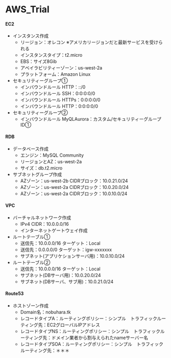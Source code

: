 # AWS_Trial

#### EC2
- インスタンス作成
  - リージョン：オレコン  ※アメリカリージョンだと最新サービスを受けられる
  - インスタンスタイプ：t2.micro  
  - EBS：サイズ8Gib 
  - アベイラビリティーゾーン：us-west-2a
  - プラットフォーム：Amazon Linux
- セキュリティーグループ①
  - インバウンドルール HTTP：::/0
  - インバウンドルール SSH：0:0:0:0/0
  - インバウンドルール HTTPs：0:0:0:0/0
  - インバウンドルール HTTP：0:0:0:0/0
- セキュリティーグループ②
  - インバウンドルール MyQLAurora：カスタム/セキュリティーグループID①
#### RDB
- データベース作成
  - エンジン：MySQL Community
  - リージョンとAZ：us-west-2a
  - サイズ：db.t2.micro
- サブネットグループ作成
  - AZゾーン：us-west-2b CIDRブロック：10.0.21.0/24
  - AZゾーン：us-west-2a CIDRブロック：10.0.20.0/24
  - AZゾーン：us-west-2a CIDRブロック：10.0.10.0/24
#### VPC
- バーチャルネットワーク作成
  - IPv4 CIDR：10.0.0.0/16
  - インターネットゲートウェイ作成
- ルートテーブル①
  - 送信先：10.0.0.0/16 ターゲット：Local
  - 送信先：0.0.0.0/0 ターゲット：igw-xxxxxxx
  - サブネット(アプリケションサーバ用)：10.0.10.0/24
- ルートテーブル②
  - 送信先：10.0.0.0/16 ターゲット：Local
  - サブネット(DBサーバ用)：10.0.20.0/24
  - サブネット(DBサーバ、サブ用)：10.0.21.0/24
#### Route53
- ホストゾーン作成
  - Domain名：nobuhara.tk
  - レコードタイプA：ルーティングポリシー：シンプル　トラフィックルーティング先：EC2グローバルIPアドレス
  - レコードタイプNS：ルーティングポリシー：シンプル　トラフィックルーティング先：ドメイン業者から割与えられたnameサーバー名
  - レコードタイプSOA：ルーティングポリシー：シンプル　トラフィックルーティング先：＊＊＊
